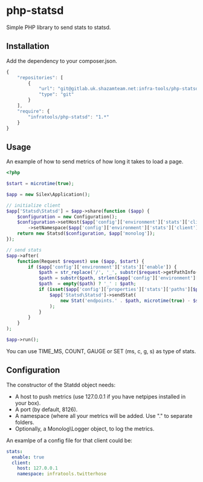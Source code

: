 # php-statsd
Simple PHP library to send stats to statsd.

Installation
------------
Add the dependency to your composer.json.

```javascript
{
    "repositories": [
        {
            "url": "git@gitlab.uk.shazamteam.net:infra-tools/php-statsd.git",
            "type": "git"
        }
    ],
    "require": {
        "infratools/php-statsd": "1.*"
    }
}
```

Usage
-----
An example of how to send metrics of how long it takes to load a page.

```php
<?php

$start = microtime(true);

$app = new Silex\Application();

// initialize client
$app['Statsd\Statsd'] = $app->share(function ($app) {
    $configuration = new Configuration();
    $configuration->setHost($app['config']['environment']['stats']['client']['host'])
        ->setNamespace($app['config']['environment']['stats']['client']['namespace']);
    return new Statsd($configuration, $app['monolog']);
});

// send stats
$app->after(
    function(Request $request) use ($app, $start) {
        if ($app['config']['environment']['stats']['enable']) {
            $path = str_replace('/', '_', substr($request->getPathInfo(), 1));
            $path = substr($path, strlen($app['config']['environment']['root-point']));
            $path  = empty($path) ? '_' : $path;
            if (isset($app['config']['properties']['stats']['paths'][$path])) {
                $app['Statsd\Statsd']->sendStat(
                    new Stat('endpoints.' . $path, microtime(true) - $start, Stat:TIME_MS)
                );
            }
        }
    }
);

$app->run();

```

You can use TIME_MS, COUNT, GAUGE or SET (ms, c, g, s) as type of stats.

Configuration
-------------
The constructor of the Statdd object needs:
 * A host to push metrics (use 127.0.0.1 if you have netpipes installed in your box).
 * A port (by default, 8126).
 * A namespace (where all your metrics will be added. Use "." to separate folders.
 * Optionally, a Monolog\Logger object, to log the metrics.

An examlpe of a config file for that client could be:

```yaml
stats:
  enable: true
  client:
    host: 127.0.0.1
    namespace: infratools.twitterhose
```
